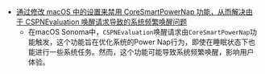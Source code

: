 - [通过修改 macOS 中的设置来禁用 CoreSmartPowerNap 功能，从而解决由于 CSPNEvaluation 唤醒请求导致的系统频繁唤醒问题](https://www.tonymacx86.com/threads/solved-ventura-sonoma-random-scheduled-pm-wake-from-sleep.323359/page-7#post-2387982)
	- 在macOS Sonoma中，`CSPNEvaluation`唤醒请求由`CoreSmartPowerNap`功能触发，这个功能旨在优化系统的Power Nap行为，即使在睡眠状态下也能进行一些系统任务。然而，这个功能可能导致系统频繁唤醒，影响用户体验。